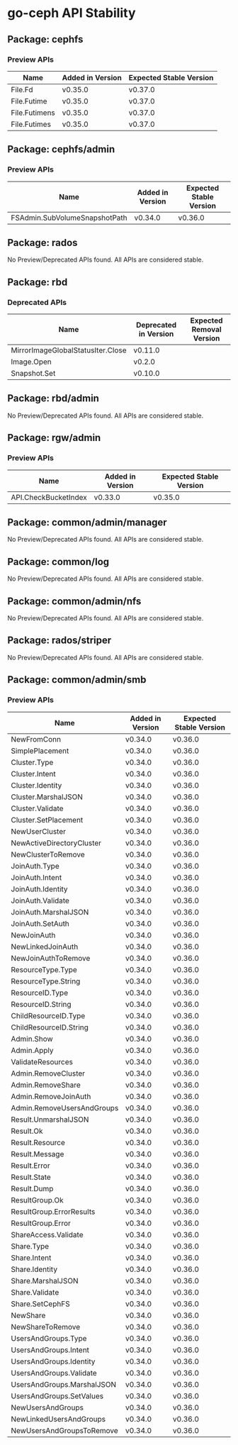 <!-- GENERATED FILE: DO NOT EDIT DIRECTLY -->

# go-ceph API Stability

## Package: cephfs

### Preview APIs

Name | Added in Version | Expected Stable Version | 
---- | ---------------- | ----------------------- | 
File.Fd | v0.35.0 | v0.37.0 | 
File.Futime | v0.35.0 | v0.37.0 | 
File.Futimens | v0.35.0 | v0.37.0 | 
File.Futimes | v0.35.0 | v0.37.0 | 

## Package: cephfs/admin

### Preview APIs

Name | Added in Version | Expected Stable Version | 
---- | ---------------- | ----------------------- | 
FSAdmin.SubVolumeSnapshotPath | v0.34.0 | v0.36.0 | 

## Package: rados

No Preview/Deprecated APIs found. All APIs are considered stable.

## Package: rbd

### Deprecated APIs

Name | Deprecated in Version | Expected Removal Version | 
---- | --------------------- | ------------------------ | 
MirrorImageGlobalStatusIter.Close | v0.11.0 |  | 
Image.Open | v0.2.0 |  | 
Snapshot.Set | v0.10.0 |  | 

## Package: rbd/admin

No Preview/Deprecated APIs found. All APIs are considered stable.

## Package: rgw/admin

### Preview APIs

Name | Added in Version | Expected Stable Version | 
---- | ---------------- | ----------------------- | 
API.CheckBucketIndex | v0.33.0 | v0.35.0 | 

## Package: common/admin/manager

No Preview/Deprecated APIs found. All APIs are considered stable.

## Package: common/log

No Preview/Deprecated APIs found. All APIs are considered stable.

## Package: common/admin/nfs

No Preview/Deprecated APIs found. All APIs are considered stable.

## Package: rados/striper

No Preview/Deprecated APIs found. All APIs are considered stable.

## Package: common/admin/smb

### Preview APIs

Name | Added in Version | Expected Stable Version | 
---- | ---------------- | ----------------------- | 
NewFromConn | v0.34.0 | v0.36.0 | 
SimplePlacement | v0.34.0 | v0.36.0 | 
Cluster.Type | v0.34.0 | v0.36.0 | 
Cluster.Intent | v0.34.0 | v0.36.0 | 
Cluster.Identity | v0.34.0 | v0.36.0 | 
Cluster.MarshalJSON | v0.34.0 | v0.36.0 | 
Cluster.Validate | v0.34.0 | v0.36.0 | 
Cluster.SetPlacement | v0.34.0 | v0.36.0 | 
NewUserCluster | v0.34.0 | v0.36.0 | 
NewActiveDirectoryCluster | v0.34.0 | v0.36.0 | 
NewClusterToRemove | v0.34.0 | v0.36.0 | 
JoinAuth.Type | v0.34.0 | v0.36.0 | 
JoinAuth.Intent | v0.34.0 | v0.36.0 | 
JoinAuth.Identity | v0.34.0 | v0.36.0 | 
JoinAuth.Validate | v0.34.0 | v0.36.0 | 
JoinAuth.MarshalJSON | v0.34.0 | v0.36.0 | 
JoinAuth.SetAuth | v0.34.0 | v0.36.0 | 
NewJoinAuth | v0.34.0 | v0.36.0 | 
NewLinkedJoinAuth | v0.34.0 | v0.36.0 | 
NewJoinAuthToRemove | v0.34.0 | v0.36.0 | 
ResourceType.Type | v0.34.0 | v0.36.0 | 
ResourceType.String | v0.34.0 | v0.36.0 | 
ResourceID.Type | v0.34.0 | v0.36.0 | 
ResourceID.String | v0.34.0 | v0.36.0 | 
ChildResourceID.Type | v0.34.0 | v0.36.0 | 
ChildResourceID.String | v0.34.0 | v0.36.0 | 
Admin.Show | v0.34.0 | v0.36.0 | 
Admin.Apply | v0.34.0 | v0.36.0 | 
ValidateResources | v0.34.0 | v0.36.0 | 
Admin.RemoveCluster | v0.34.0 | v0.36.0 | 
Admin.RemoveShare | v0.34.0 | v0.36.0 | 
Admin.RemoveJoinAuth | v0.34.0 | v0.36.0 | 
Admin.RemoveUsersAndGroups | v0.34.0 | v0.36.0 | 
Result.UnmarshalJSON | v0.34.0 | v0.36.0 | 
Result.Ok | v0.34.0 | v0.36.0 | 
Result.Resource | v0.34.0 | v0.36.0 | 
Result.Message | v0.34.0 | v0.36.0 | 
Result.Error | v0.34.0 | v0.36.0 | 
Result.State | v0.34.0 | v0.36.0 | 
Result.Dump | v0.34.0 | v0.36.0 | 
ResultGroup.Ok | v0.34.0 | v0.36.0 | 
ResultGroup.ErrorResults | v0.34.0 | v0.36.0 | 
ResultGroup.Error | v0.34.0 | v0.36.0 | 
ShareAccess.Validate | v0.34.0 | v0.36.0 | 
Share.Type | v0.34.0 | v0.36.0 | 
Share.Intent | v0.34.0 | v0.36.0 | 
Share.Identity | v0.34.0 | v0.36.0 | 
Share.MarshalJSON | v0.34.0 | v0.36.0 | 
Share.Validate | v0.34.0 | v0.36.0 | 
Share.SetCephFS | v0.34.0 | v0.36.0 | 
NewShare | v0.34.0 | v0.36.0 | 
NewShareToRemove | v0.34.0 | v0.36.0 | 
UsersAndGroups.Type | v0.34.0 | v0.36.0 | 
UsersAndGroups.Intent | v0.34.0 | v0.36.0 | 
UsersAndGroups.Identity | v0.34.0 | v0.36.0 | 
UsersAndGroups.Validate | v0.34.0 | v0.36.0 | 
UsersAndGroups.MarshalJSON | v0.34.0 | v0.36.0 | 
UsersAndGroups.SetValues | v0.34.0 | v0.36.0 | 
NewUsersAndGroups | v0.34.0 | v0.36.0 | 
NewLinkedUsersAndGroups | v0.34.0 | v0.36.0 | 
NewUsersAndGroupsToRemove | v0.34.0 | v0.36.0 | 


